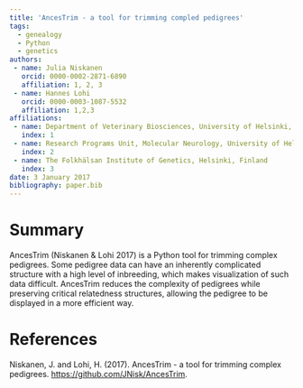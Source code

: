 ```yaml
---
title: 'AncesTrim - a tool for trimming compled pedigrees'
tags:
  - genealogy
  - Python
  - genetics
authors:
 - name: Julia Niskanen
   orcid: 0000-0002-2871-6890
   affiliation: 1, 2, 3
 - name: Hannes Lohi
   orcid: 0000-0003-1087-5532
   affiliation: 1,2,3
affiliations:
 - name: Department of Veterinary Biosciences, University of Helsinki, Helsinki, Finland
   index: 1
 - name: Research Programs Unit, Molecular Neurology, University of Helsinki, Helsinki, Finland
   index: 2
 - name: The Folkhälsan Institute of Genetics, Helsinki, Finland
   index: 3
date: 3 January 2017
bibliography: paper.bib
---
```


# Summary

AncesTrim (Niskanen & Lohi 2017) is a Python tool for trimming complex pedigrees. Some pedigree data
can have an inherently complicated structure with a high level of inbreeding, which makes
visualization of such data difficult. AncesTrim reduces the complexity of pedigrees while
preserving critical relatedness structures, allowing the pedigree to be displayed in a more
efficient way.

# References

Niskanen, J. and Lohi, H. (2017). AncesTrim - a tool for trimming complex pedigrees. https://github.com/JNisk/AncesTrim.
